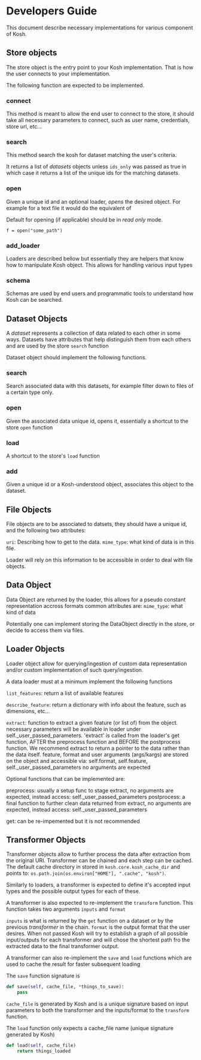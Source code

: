 # Developers Guide

This document describe necessary implementations for various component of Kosh.



## Store objects

The store object is the entry point to your Kosh implementation.
That is how the user connects to your implementation.

The following function are expected to be implemented.

### connect

This method is meant to allow the end user to connect to the store, it should take all necessary parameters to connect, such as user name, credentials, store url, etc...

### search

This method search the kosh for dataset matching the user's criteria.

It returns a list of *datasets* objects unless `ids_only` was passed as true in which case it returns a list of the unique ids for the matching datasets.

### open

Given a unique id and an optional loader, *opens* the desired object. For example for a text file it would do the equivalent of

Default for opening (if applicable) should be in *read only* mode.

```
f = open("some_path")
``` 


### add_loader

Loaders are described bellow but essentially they are helpers that know how to manipulate Kosh object. This allows for handling various input types

### schema

Schemas are used by end users and programmatic tools to understand how Kosh can be searched.

## Dataset Objects

A *dataset* represents a collection of data related to each other in some ways. Datasets have attributes that help distinguish them from each others and are used by the store `search` function

Dataset object should implement the following functions.

### search

Search associated data with this datasets, for example filter down to files of a certain type only.

### open

Given the associated data unique id, opens it, essentially a shortcut to the store `open` function

### load

A shortcut to the store's `load` function

### add

Given a unique id or a Kosh-understood object, associates this object to the dataset.

## File Objects

File objects are to be associated to datsets, they should have a unique id, and the following two attributes:

`uri`: Describing how to get to the data.
`mime_type`: what kind of data is in this file.

Loader will rely on this information to be accessible in order to deal with file objects.

## Data Object

Data Object are returned by the loader, this allows for a pseudo constant representation accross formats
common attributes are:
`mime_type`: what kind of data

Potentially one can implement storing the DataObject directly in the store, or decide to access them via files.

## Loader Objects

Loader object allow for querying/ingestion of custom data representation and/or custom implementation of such query/ingestion.

A data loader must at a minimum implement the following functions

`list_features`: return a list of available features

`describe_feature`: return a dictionary with info about the feature, such as dimensions, etc...

`extract`: function to extract a given feature (or list of) from the object.
         necessary parameters will be available in loader under self._user_passed_parameters.
         'extract' is called from the loader's get function, AFTER the preprocess function and BEFORE the postprocess function.
         We recommend extract to return a pointer to the data rather than the data itself.
         feature, format and user arguments (args/kargs) are stored on the object and accessible via:
         self.format, self.feature, self._user_passed_parameters
         no arguments are expected

Optional functions that can be implemented are:

preprocess: usually a setup func to stage extract, no arguments are expected, instead access: self._user_passed_parameters
postprocess: a final function to further clean data returned from extract, no arguments are expected, instead access: self._user_passed_parameters

get: can be re-impemented but it is not recommended

## Transformer Objects

Transformer objects allow to further process the data after extraction from the original URI. Transformer can be chained and each step can be cached. The default cache directory in stored in `kosh.core.kosh_cache_dir` and points to: `os.path.join(os.environ["HOME"], ".cache", "kosh")`.

Similarly to loaders, a transformer is expected to define it's accepted input types and the possible output types for each of these.

A transformer is also expected to re-implement the `transform` function. This function takes two arguments `inputs` and `format`

`inputs` is what is returned by the `get` function on a dataset or by the previous *transformer* in the chain.
`format` is the output format that the user desires. When not passed Kosh will try to establish a graph of all possible input/outputs for each transformer and will chose the shortest path fro the extracted data to the final transformer output.

A transformer can also re-implement the `save` and `load` functions which are used to cache the result for faster subsequent loading

The `save` function signature is 
```python
def save(self, cache_file, *things_to_save):
    pass
```

`cache_file` is generated by Kosh and is a unique signature based on input parameters to both the transformer and the inputs/format to the `transform` function.

The `load` function only expects a cache_file name (unique signature generated by Kosh)

```python
def load(self, cache_file)
    return things_loaded
```